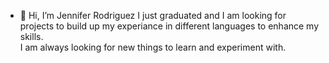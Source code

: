 - 👋 Hi, I’m Jennifer Rodriguez 
       I just graduated and I am looking for projects to build up my experiance in different languages to enhance my skills.  
       I am always looking for new things to learn and experiment with.


<!---
jenlc0620/jenlc0620 is a ✨ special ✨ repository because its `README.md` (this file) appears on your GitHub profile.
You can click the Preview link to take a look at your changes.
--->
